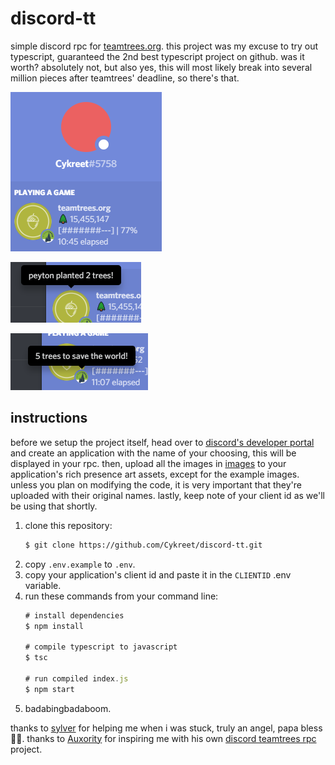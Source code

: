 # discord-tt

simple discord rpc for [teamtrees.org](https://teamtrees.org). this project was my excuse to try out typescript, guaranteed the 2nd best typescript project on github. was it worth? absolutely not, but also yes, this will most likely break into several million pieces after teamtrees' deadline, so there's that.

![Example-1](/images/example-1.png)

![Example-2](/images/example-2.png)

![Example-3](/images/example-3.png)

## instructions

before we setup the project itself, head over to [discord's developer portal](https://discordapp.com/developers) and create an application with the name of your choosing, this will be displayed in your rpc. then, upload all the images in [images](/images) to your application's rich presence art assets, except for the example images. unless you plan on modifying the code, it is very important that they're uploaded with their original names. lastly, keep note of 
your client id as we'll be using that shortly.

1. clone this repository:
    ```bash
    $ git clone https://github.com/Cykreet/discord-tt.git
    ```
2. copy `.env.example` to `.env`. 
3. copy your application's client id and paste it in the `CLIENTID` .env variable.
4. run these commands from your command line:
    ```js
    # install dependencies
    $ npm install

    # compile typescript to javascript
    $ tsc

    # run compiled index.js
    $ npm start
    ```
5. badabingbadaboom.

thanks to [sylver](https://github.com/sylv) for helping me when i was stuck, truly an angel, papa bless 🙏🏻.
thanks to [Auxority](https://github.com/Auxority) for inspiring me with his own [discord teamtrees rpc](https://github.com/Auxority/DiscordTeamTrees) project.
